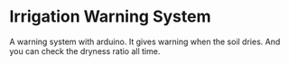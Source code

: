 # Irrigation Warning System
A warning system with arduino. It gives warning when the soil dries. And you can check the dryness ratio all time.
